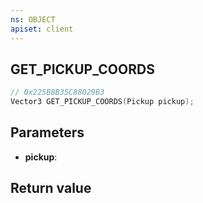 ```yaml
---
ns: OBJECT
apiset: client
---
```

## GET_PICKUP_COORDS

```c
// 0x225B8B35C88029B3
Vector3 GET_PICKUP_COORDS(Pickup pickup);
```


## Parameters
* **pickup**:

## Return value


